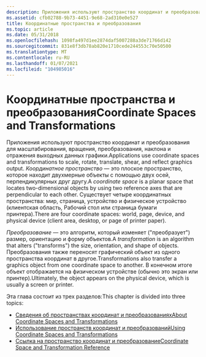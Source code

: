 ```yaml
---
description: Приложения используют пространство координат и преобразования для масштабирования, вращения, преобразования, наклона и отражения выходных данных графики.
ms.assetid: cfb02788-9b73-4451-9e68-2ad310e0e527
title: Координатные пространства и преобразования
ms.topic: article
ms.date: 05/31/2018
ms.openlocfilehash: 1098fa497d1ee2874daf5007288a3de71766d142
ms.sourcegitcommit: 831e8f3db78ab820e1710cede244553c70e50500
ms.translationtype: MT
ms.contentlocale: ru-RU
ms.lasthandoff: 01/07/2021
ms.locfileid: "104985016"
---
```

# <a name="coordinate-spaces-and-transformations"></a><span data-ttu-id="ce44f-103">Координатные пространства и преобразования</span><span class="sxs-lookup"><span data-stu-id="ce44f-103">Coordinate Spaces and Transformations</span></span>

<span data-ttu-id="ce44f-104">Приложения используют пространство координат и преобразования для масштабирования, вращения, преобразования, наклона и отражения выходных данных графики.</span><span class="sxs-lookup"><span data-stu-id="ce44f-104">Applications use coordinate spaces and transformations to scale, rotate, translate, shear, and reflect graphics output.</span></span> <span data-ttu-id="ce44f-105">*Координатное пространство* — это плоское пространство, которое находит двухмерные объекты с помощью двух осей, перпендикулярных друг другу.</span><span class="sxs-lookup"><span data-stu-id="ce44f-105">A *coordinate space* is a planar space that locates two-dimensional objects by using two reference axes that are perpendicular to each other.</span></span> <span data-ttu-id="ce44f-106">Существует четыре координатных пространства: мир, страница, устройство и физическое устройство (клиентская область, Рабочий стол или страница бумаги принтера).</span><span class="sxs-lookup"><span data-stu-id="ce44f-106">There are four coordinate spaces: world, page, device, and physical device (client area, desktop, or page of printer paper).</span></span>

<span data-ttu-id="ce44f-107">*Преобразование* — это алгоритм, который изменяет ("преобразует") размер, ориентацию и форму объектов.</span><span class="sxs-lookup"><span data-stu-id="ce44f-107">A *transformation* is an algorithm that alters ("transforms") the size, orientation, and shape of objects.</span></span> <span data-ttu-id="ce44f-108">Преобразования также переносят графический объект из одного пространства координат в другое.</span><span class="sxs-lookup"><span data-stu-id="ce44f-108">Transformations also transfer a graphics object from one coordinate space to another.</span></span> <span data-ttu-id="ce44f-109">В конечном итоге объект отображается на физическом устройстве (обычно это экран или принтер).</span><span class="sxs-lookup"><span data-stu-id="ce44f-109">Ultimately, the object appears on the physical device, which is usually a screen or printer.</span></span>

<span data-ttu-id="ce44f-110">Эта глава состоит из трех разделов:</span><span class="sxs-lookup"><span data-stu-id="ce44f-110">This chapter is divided into three topics:</span></span>

-   [<span data-ttu-id="ce44f-111">Сведения об пространствах координат и преобразованиях</span><span class="sxs-lookup"><span data-stu-id="ce44f-111">About Coordinate Spaces and Transformations</span></span>](about-coordinate-spaces-and-transformations.md)
-   [<span data-ttu-id="ce44f-112">Использование пространств координат и преобразований</span><span class="sxs-lookup"><span data-stu-id="ce44f-112">Using Coordinate Spaces and Transformations</span></span>](using-coordinate-spaces-and-transformations.md)
-   [<span data-ttu-id="ce44f-113">Ссылка на пространство координат и преобразование</span><span class="sxs-lookup"><span data-stu-id="ce44f-113">Coordinate Space and Transformation Reference</span></span>](coordinate-space-and-transformation-reference.md)

 

 



